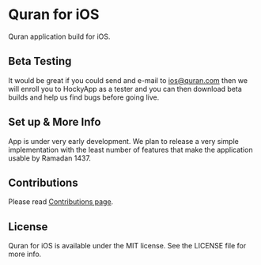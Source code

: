 # Quran for iOS

Quran application build for iOS.

## Beta Testing

It would be great if you could send and e-mail to ios@quran.com then we will enroll you to HockyApp as a tester and you can then download beta builds and help us find bugs before going live.

## Set up & More Info

App is under very early development.
We plan to release a very simple implementation with the least number of features that make the application usable by Ramadan 1437.

## Contributions
Please read [Contributions page](https://github.com/quran/quran-ios/wiki/Contributions).


## License

Quran for iOS is available under the MIT license. See the LICENSE file for more info.
